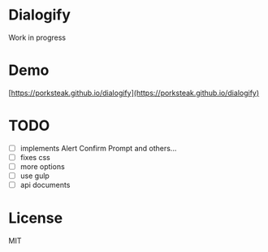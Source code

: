 # Dialogify

Work in progress

# Demo
[https://porksteak.github.io/dialogify](https://porksteak.github.io/dialogify)

# TODO
- [ ] implements Alert Confirm Prompt and others...
- [ ] fixes css
- [ ] more options
- [ ] use gulp
- [ ] api documents

# License
MIT